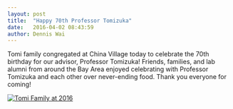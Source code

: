 ```yaml
---
layout: post
title:  "Happy 70th Professor Tomizuka"
date:   2016-04-02 08:43:59
author: Dennis Wai
---
```


Tomi family congregated at China Village today to celebrate the 70th birthday for our advisor, Professor Tomizuka! Friends, families, and lab alumni from around the Bay Area enjoyed celebrating with Professor Tomizuka and each other over never-ending food. Thank you everyone for coming!

<a href="{{ site.baseurl }}/assets/professor70.jpg" data-lightbox="professor70" data-title="Tomi Family at 2016">
  <img src="{{ site.baseurl }}/assets/professor70_small.jpg" title="Tomi Family at 2016">
</a>